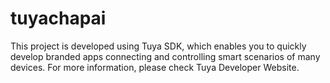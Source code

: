 # tuyachapai

This project is developed using Tuya SDK, which enables you to quickly develop branded apps connecting and controlling smart scenarios of many devices. 
For more information, please check Tuya Developer Website.
##
